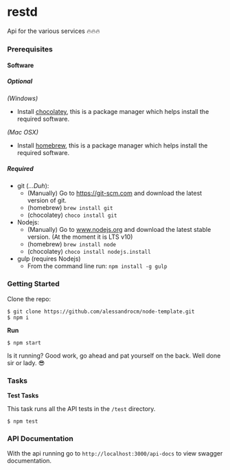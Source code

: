 # restd
Api for the various services :fire::fire::fire:

### Prerequisites

#### Software

##### Optional

_(Windows)_
* Install [chocolatey](https://chocolatey.org/), this is a package manager which helps install the required software.

_(Mac OSX)_
* Install [homebrew](http://brew.sh/), this is a package manager which helps install the required software.

##### Required

* git (_...Duh_):
  * (Manually) Go to https://git-scm.com and download the latest version of git.
  * (homebrew) `brew install git`
  * (chocolatey) `choco install git`
* Nodejs:
  * (Manually) Go to www.nodejs.org and download the latest stable version. (At the moment it is LTS v10)
  * (homebrew) `brew install node`
  * (chocolatey) `choco install nodejs.install`
* gulp (requires Nodejs)
  * From the command line run: `npm install -g gulp`

### Getting Started


Clone the repo:
```
$ git clone https://github.com/alessandrocm/node-template.git
$ npm i
```

__Run__
```
$ npm start
```

Is it running? Good work, go ahead and pat yourself on the back. Well done sir or lady. :sunglasses:

### Tasks

__Test Tasks__

This task runs all the API tests in the `/test` directory.
```
$ npm test
```

### API Documentation
With the api running go to `http://localhost:3000/api-docs` to view swagger documentation.
